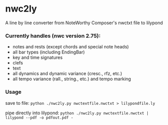 # nwc2ly
A line by line converter from NoteWorthy Composer's nwctxt file to lilypond

### Currently handles (nwc version 2.75):
* notes and rests (except chords and special note heads)
* all bar types (including EndingBar)
* key and time signatures
* clefs
* text
* all dynamics and dynamic variance (cresc., rfz, etc.)
* all tempo variance (rall., string., etc.) and tempo marking

### Usage
save to file:
`python ./nwc2ly.py nwctextfile.nwctxt > lilypondfile.ly`

pipe directly into lilypond:
`python ./nwc2ly.py nwctextfile.nwctxt | lilypond --pdf -o pdfout.pdf -`
